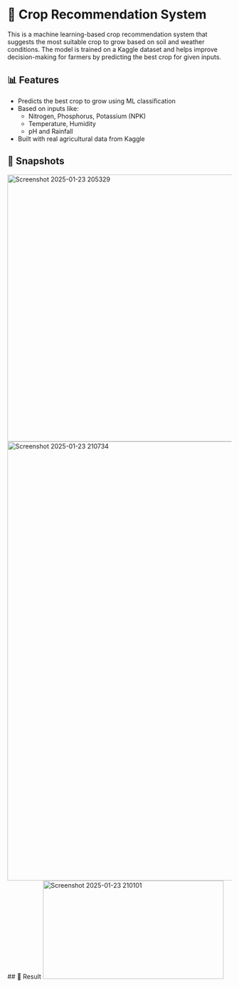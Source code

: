 # 🌾 Crop Recommendation System

This is a machine learning-based crop recommendation system that suggests the most suitable crop to grow based on soil and weather conditions. The model is trained on a Kaggle dataset and helps improve decision-making for farmers by predicting the best crop for given inputs.

## 📊 Features
- Predicts the best crop to grow using ML classification
- Based on inputs like:
  - Nitrogen, Phosphorus, Potassium (NPK)
  - Temperature, Humidity
  - pH and Rainfall
- Built with real agricultural data from Kaggle
  
## 📸 Snapshots 
<img width="1000" height="600" alt="Screenshot 2025-01-23 205329" src="https://github.com/user-attachments/assets/647ea531-4874-47a6-88bc-11f3f56b008d" />

<img width="1915" height="987" alt="Screenshot 2025-01-23 210734" src="https://github.com/user-attachments/assets/a1ed6821-61d0-489f-a55c-e7a627e91309" />
## 📸 Result
<img width="406" height="221" alt="Screenshot 2025-01-23 210101" src="https://github.com/user-attachments/assets/5adc955d-e254-494e-84ba-d8bea11766cb" />

